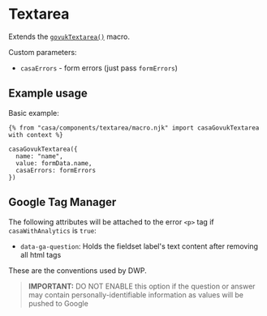 # Textarea

Extends the [`govukTextarea()`](https://design-system.service.gov.uk/components/textarea/) macro.

Custom parameters:

* `casaErrors` - form errors (just pass `formErrors`)

## Example usage

Basic example:

```nunjucks
{% from "casa/components/textarea/macro.njk" import casaGovukTextarea with context %}

casaGovukTextarea({
  name: "name",
  value: formData.name,
  casaErrors: formErrors
})
```
## Google Tag Manager

The following attributes will be attached to the error `<p>` tag if `casaWithAnalytics` is `true`:

* `data-ga-question`: Holds the fieldset label's text content after removing all html tags

These are the conventions used by DWP.

> **IMPORTANT:** DO NOT ENABLE this option if the question or answer may contain personally-identifiable information as values will be pushed to Google